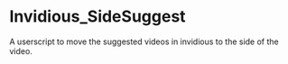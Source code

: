 # Invidious_SideSuggest
A userscript to move the suggested videos in invidious to the side of the video.
